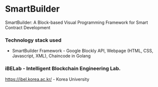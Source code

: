 # SmartBuilder
SmartBuilder: A Block-based Visual Programming Framework for Smart Contract Development

### Technology stack used

- SmartBuilder Framework - Google Blockly API, Webpage (HTML, CSS, Javascript, XML), Chaincode in Golang


### iBELab - Intelligent Blockchain Engineering Lab.
https://ibel.korea.ac.kr/  -  Korea University
